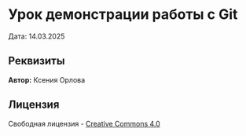 # Урок демонстрации работы с Git

Дата: 14.03.2025

## Реквизиты

**Автор:** Ксения Орлова

## Лицензия

Свободная лицензия - [Creative Commons 4.0](https://creativecommons.org/licenses/by/4.0/deed.ru)
